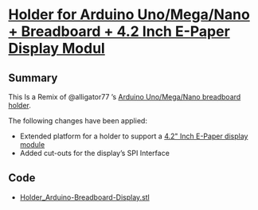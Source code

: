 # [Holder for Arduino Uno/Mega/Nano + Breadboard + 4.2 Inch E-Paper Display Modul](https://www.thingiverse.com/thing:3826259)

## Summary

This Is a Remix of @alligator77 ’s [Arduino Uno/Mega/Nano breadboard holder](https://www.thingiverse.com/thing:2205403).

The following changes have been applied:

- Extended platform for a holder to support a [4.2" Inch E-Paper display module](https://www.waveshare.com/wiki/4.2inch_e-Paper_Module)
- Added cut-outs for the display’s SPI Interface

## Code

- [Holder_Arduino-Breadboard-Display.stl](./Holder_Arduino-Breadboard-Display.stl)